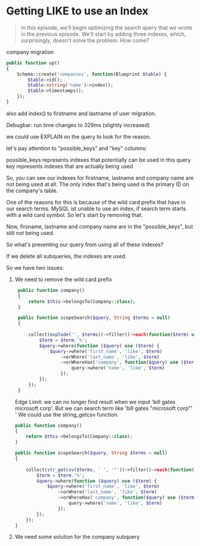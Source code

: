 # Getting LIKE to use an Index

> In this episode, we'll begin optimizing the search query that we wrote in the previous episode. We'll start by adding three indexes, which, surprisingly, doesn't solve the problem. How come?

company migration

```php
public function up()
{
    Schema::create('companies', function(Blueprint $table) {
        $table->id();
        $table->string('name')->index();
        $table->timestamps();
    });
}
```

also add index() to firstname and lastname of user migration.

Debugbar: run time changes to 329ms (slightly increased)

we could use EXPLAIN on the query to look for the reason.

let's pay attention to "possible_keys" and "key" columns:

possible_keys represents indexes that potentially can be used in this query
key represents indexes that are actually being used

So, you can see our indexes for firstname, lastname and company name are not being used at all. The only index that's being used is the primary ID on the company's table.

One of the reasons for this is because of the wild card prefix that have in our search terms. MySQL ist unable to use an index, if  search term starts with a wild card symbol. So let's start by removing that.

Now, firsname, lastname and company name are in the "possible_keys", but still not being used.

So what's preventing our query from using all of these indexes?

If we delete all subqueries, the indexes are used.

So we have two issues:

1. We need to remove the wild card prefix

   ```php
    public function company()
    {
        return $this->belongsTo(Company::class);
    }

    public function scopeSearch($query, String $terms = null)
    {
        
        collect(explode('', $terms))->filter()->each(function($term) use($query){
            $term = $term.'%';
            $query->where(function ($query) use ($term) {
                $query->where('first_name', 'like', $term)
                    ->orWhere('last_name', 'like', $term)
                    ->orWhereHas('company', function($query) use ($term){
                        query->where('name', 'like', $term)
                    });
            });
        });
    }
    ```

    Edge Limit: we can no longer find result when we input 'bill gates microsoft corp'.
    But we can search term like 'bill gates "microsoft corp"'
    '
    We could use the string_getcsv function.

    ```php
    public function company()
    {
        return $this->belongsTo(Company::class);
    }

    public function scopeSearch($query, String $terms = null)
    {
        
        collect(str_getcsv($terms, ' ', '"'))->filter()->each(function($term) use($query){
            $term = $term.'%';
            $query->where(function ($query) use ($term) {
                $query->where('first_name', 'like', $term)
                    ->orWhere('last_name', 'like', $term)
                    ->orWhereHas('company', function($query) use ($term){
                        query->where('name', 'like', $term)
                    });
            });
        });
    }
    ```

1. We need  some solution for the company subquery
